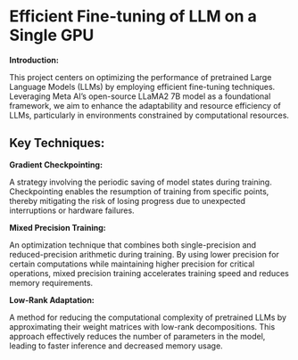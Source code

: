 # Efficient Fine-tuning of LLM on a Single GPU

**Introduction:**

This project centers on optimizing the performance of pretrained Large Language Models (LLMs) by employing efficient fine-tuning techniques. Leveraging Meta AI’s open-source LLaMA2 7B model as a foundational framework, we aim to enhance the adaptability and resource efficiency of LLMs, particularly in environments constrained by computational resources.

## Key Techniques:

**Gradient Checkpointing:**

A strategy involving the periodic saving of model states during training. Checkpointing enables the resumption of training from specific points, thereby mitigating the risk of losing progress due to unexpected interruptions or hardware failures.

**Mixed Precision Training:**

An optimization technique that combines both single-precision and reduced-precision arithmetic during training. By using lower precision for certain computations while maintaining higher precision for critical operations, mixed precision training accelerates training speed and reduces memory requirements.


**Low-Rank Adaptation:**

A method for reducing the computational complexity of pretrained LLMs by approximating their weight matrices with low-rank decompositions. This approach effectively reduces the number of parameters in the model, leading to faster inference and decreased memory usage.
